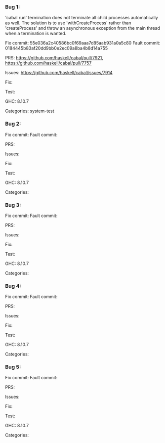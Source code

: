 ### Bug 1:
'cabal run' termination does not terminate all child processes automatically as well. The solution is to use 'withCreateProcess' rather than 'createProcess' and throw an asynchronous exception from the main thread when a termination is wanted.

Fix commit: 55e036a2c40586bc0f69aaa7d85aab931a0a5c80
Fault commit: 0184445b83af20dd9bb0e2ec09a8ba4b8d14a755

PRS:
https://github.com/haskell/cabal/pull/7921, https://github.com/haskell/cabal/pull/7757

Issues:
https://github.com/haskell/cabal/issues/7914

Fix:


Test:

GHC: 8.10.7

Categories:
system-test


### Bug 2:


Fix commit:
Fault commit:

PRS:


Issues:


Fix:

Test:

GHC: 8.10.7

Categories: 


### Bug 3:


Fix commit:
Fault commit:

PRS:

Issues:

Fix:

Test:

GHC: 8.10.7

Categories: 


### Bug 4:


Fix commit:
Fault commit:

PRS:

Issues:

Fix:

Test:

GHC: 8.10.7

Categories: 


### Bug 5:


Fix commit:
Fault commit:

PRS:

Issues:

Fix:

Test:

GHC: 8.10.7

Categories: 



